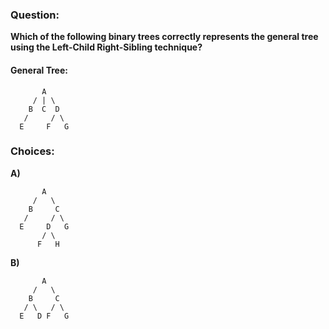 ### Question:

**Which of the following binary trees correctly represents the general tree using the Left-Child Right-Sibling technique?**

#### General Tree:

```
       A
     / | \
    B  C  D
   /     / \
  E     F   G
```

### Choices:

**A)**

```
       A
     /   \
    B     C
   /     / \
  E     D   G
       / \
      F   H
```

**B)**

```
       A
     /   \
    B     C
   / \   / \
  E   D F   G
```

